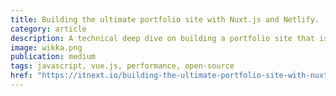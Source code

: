 ```yaml
---
title: Building the ultimate portfolio site with Nuxt.js and Netlify.
category: article
description: A technical deep dive on building a portfolio site that is beautiful, blazing fast and 100% SEO optimized.
image: wikka.png
publication: medium
tags: javascript, vue.js, performance, open-source
href: "https://itnext.io/building-the-ultimate-portfolio-site-with-nuxt-js-and-netlify-beautiful-blazing-fast-100-seod-102913a60cfd?sk=796ec0cdf5ab4325f66a8dde48df1eff"
---
```

